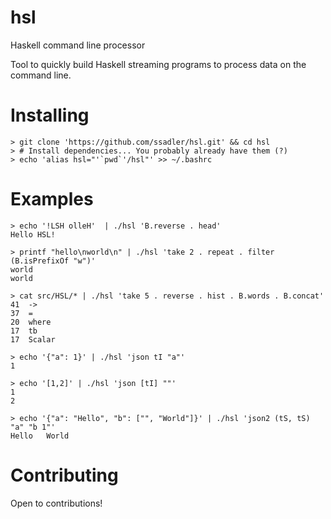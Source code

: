 hsl
===

Haskell command line processor

Tool to quickly build Haskell streaming programs to process data on the command line.


Installing
==========

    > git clone 'https://github.com/ssadler/hsl.git' && cd hsl
    > # Install dependencies... You probably already have them (?)
    > echo 'alias hsl="'`pwd`'/hsl"' >> ~/.bashrc


Examples
========

    > echo '!LSH olleH'  | ./hsl 'B.reverse . head'
    Hello HSL!

    > printf "hello\nworld\n" | ./hsl 'take 2 . repeat . filter (B.isPrefixOf "w")'
    world
    world

    > cat src/HSL/* | ./hsl 'take 5 . reverse . hist . B.words . B.concat'
    41	->
    37	=
    20	where
    17	tb
    17	Scalar

    > echo '{"a": 1}' | ./hsl 'json tI "a"'
    1

    > echo '[1,2]' | ./hsl 'json [tI] ""'
    1
    2

    > echo '{"a": "Hello", "b": ["", "World"]}' | ./hsl 'json2 (tS, tS) "a" "b 1"'
    Hello	World


Contributing
============

Open to contributions!
